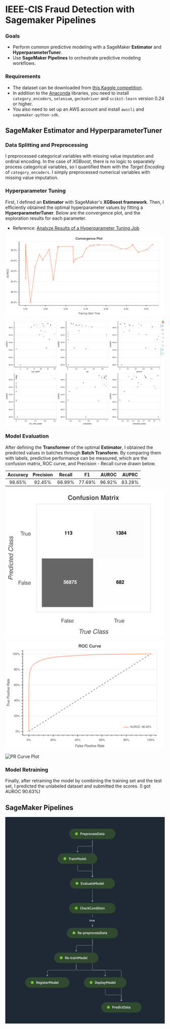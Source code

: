 # IEEE-CIS Fraud Detection with Sagemaker Pipelines
### Goals
* Perform common predictive modeling with a SageMaker **Estimator** and **HyperparameterTuner**.
* Use **SageMaker Pipelines** to orchestrate predictive modeling workflows.
  
### Requirements
* The dataset can be downloaded from [this Kaggle competition](https://www.kaggle.com/c/ieee-fraud-detection).
* In addition to the [Anaconda](https://www.anaconda.com) libraries, you need to install `category_encoders`, `selenium`, `geckodriver` and `scikit-learn` version 0.24 or higher.
* You also need to set up an AWS account and install `awscli` and `sagemaker-python-sdk`.

## SageMaker Estimator and HyperparameterTuner
### Data Splitting and Preprocessing
I preprocessed categorical variables with missing value imputation and ordinal encoding. In the case of *XGBoost*, there is no logic to separately process categorical variables, so I quantified them with the *Target Encoding* of `category_encoders`. I simply preprocessed numerical variables with missing value imputation.
  
### Hyperparameter Tuning
First, I defined an **Estimator** with SageMaker's **XGBoost framework**. Then, I efficiently obtained the optimal hyperparameter values by fitting a **HyperparameterTuner**. Below are the convergence plot, and the exploration results for each parameter.
* Reference: [Analyze Results of a Hyperparameter Tuning Job](https://github.com/aws/amazon-sagemaker-examples/blob/master/hyperparameter_tuning/analyze_results/HPO_Analyze_TuningJob_Results.ipynb)

![Convergence Plot](img/convergence_plot.svg)

![Partial Dependence Plot](img/partial_dependence_plot.png)

### Model Evaluation
After defining the **Transformer** of the optimal **Estimator**, I obtained the predicted values in batches through **Batch Transform**. By comparing them with labels, predictive performance can be measured, which are the confusion matrix, ROC curve, and Precision - Recall curve drawn below.
  
|Accuracy|Precision|Recall|F1|AUROC|AUPRC|    
|:------:|:---:|:---:|:---:|:---:|:---:|
|98.65%|92.45%|66.99%|77.69%|96.92%|83.28%|  

![Confusion Matrix](img/conf_mat.svg)

![ROC Curve Plot](img/roc_curve.svg)

![PR Curve Plot](img/pr_curve.svg)

### Model Retraining
Finally, after retraining the model by combining the training set and the test set, I predicted the unlabeled dataset and submitted the scores. (I got AUROC 90.63%)

## SageMaker Pipelines

![Pipeline DAG](img/pipeline_dag.png)
